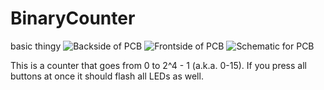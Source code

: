 # BinaryCounter
basic thingy
![Backside of PCB](https://ibb.co/spm0Cfrp)
![Frontside of PCB](https://ibb.co/Df3pyX65)
![Schematic for PCB](https://ibb.co/9HZthSdM)

This is a counter that goes from 0 to 2^4 - 1 (a.k.a. 0-15). If you press all buttons at once it should flash all LEDs as well.
